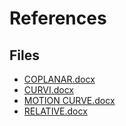 # References

## Files

- [COPLANAR.docx](COPLANAR.docx)
- [CURVI.docx](CURVI.docx)
- [MOTION CURVE.docx](MOTION%20CURVE.docx)
- [RELATIVE.docx](RELATIVE.docx)
